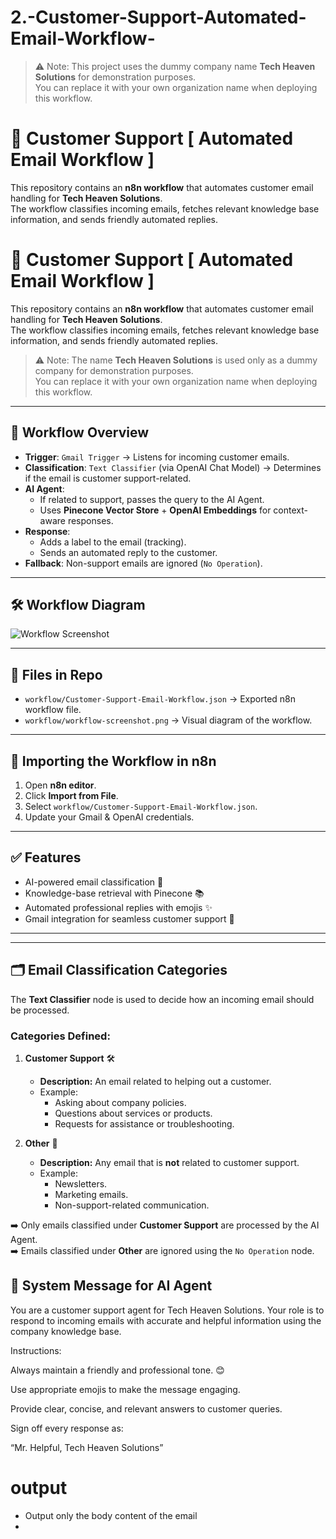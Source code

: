 # 2.-Customer-Support-Automated-Email-Workflow-
> ⚠️ Note: This project uses the dummy company name **Tech Heaven Solutions** for demonstration purposes.  
> You can replace it with your own organization name when deploying this workflow.
# 📩 Customer Support [ Automated Email Workflow ]

This repository contains an **n8n workflow** that automates customer email handling for **Tech Heaven Solutions**.  
The workflow classifies incoming emails, fetches relevant knowledge base information, and sends friendly automated replies.  

# 📩 Customer Support [ Automated Email Workflow ]

This repository contains an **n8n workflow** that automates customer email handling for **Tech Heaven Solutions**.  
The workflow classifies incoming emails, fetches relevant knowledge base information, and sends friendly automated replies.  

> ⚠️ Note: The name **Tech Heaven Solutions** is used only as a dummy company for demonstration purposes.  
> You can replace it with your own organization name when deploying this workflow.

---

## 🚀 Workflow Overview

- **Trigger**: `Gmail Trigger` → Listens for incoming customer emails.  
- **Classification**: `Text Classifier` (via OpenAI Chat Model) → Determines if the email is customer support-related.  
- **AI Agent**:  
  - If related to support, passes the query to the AI Agent.  
  - Uses **Pinecone Vector Store** + **OpenAI Embeddings** for context-aware responses.  
- **Response**:  
  - Adds a label to the email (tracking).  
  - Sends an automated reply to the customer.  
- **Fallback**: Non-support emails are ignored (`No Operation`).  

---

## 🛠 Workflow Diagram

![Workflow Screenshot](./workflow/workflow-screenshot.png)

---

## 📂 Files in Repo

- `workflow/Customer-Support-Email-Workflow.json` → Exported n8n workflow file.  
- `workflow/workflow-screenshot.png` → Visual diagram of the workflow.  

---

## 🔄 Importing the Workflow in n8n

1. Open **n8n editor**.  
2. Click **Import from File**.  
3. Select `workflow/Customer-Support-Email-Workflow.json`.  
4. Update your Gmail & OpenAI credentials.  

---

## ✅ Features

- AI-powered email classification 🤖  
- Knowledge-base retrieval with Pinecone 📚  
- Automated professional replies with emojis ✨  
- Gmail integration for seamless customer support 📩  

---

---

## 🗂 Email Classification Categories

The **Text Classifier** node is used to decide how an incoming email should be processed.  

### Categories Defined:

1. **Customer Support** 🛠  
   - **Description:** An email related to helping out a customer.  
   - Example:  
     - Asking about company policies.  
     - Questions about services or products.  
     - Requests for assistance or troubleshooting.  

2. **Other** 📂  
   - **Description:** Any email that is **not** related to customer support.  
   - Example:  
     - Newsletters.  
     - Marketing emails.  
     - Non-support-related communication.  

➡️ Only emails classified under **Customer Support** are processed by the AI Agent.  
➡️ Emails classified under **Other** are ignored using the `No Operation` node.  


## 📝 System Message for AI Agent

You are a customer support agent for Tech Heaven Solutions. Your role is to respond to incoming emails with accurate and helpful information using the company knowledge base.

Instructions:

Always maintain a friendly and professional tone. 😊

Use appropriate emojis to make the message engaging.

Provide clear, concise, and relevant answers to customer queries.

Sign off every response as:

“Mr. Helpful, Tech Heaven Solutions”

# output 
- Output only the body content of the email
- 
